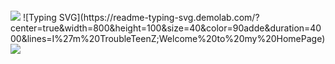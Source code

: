 ​                                 

​               

<img src="https://capsule-render.vercel.app/api?type=Slice&color=0:1a1522,100:1a1621&height=100&text= Hi There!&fontColor=d6ace6&fontSize=40&fontAlignY=35&fontAlign=80&rotate=6.5"/>
![Typing SVG](https://readme-typing-svg.demolab.com/?center=true&width=800&height=100&size=40&color=90adde&duration=4000&lines=I%27m%20TroubleTeenZ;Welcome%20to%20my%20HomePage)
<img src="https://capsule-render.vercel.app/api?type=Slice&color=0:1a1621,100:1a1522&height=100&section=footer&text=End&&fontColor=d6ace6&fontSize=40&fontAlignY=75&fontAlign=20&rotate=6.5"/>

